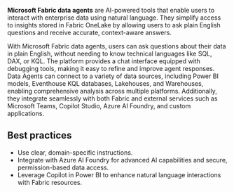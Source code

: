 **Microsoft Fabric data agents** are AI-powered tools that enable users to interact with enterprise data using natural language. They simplify access to insights stored in Fabric OneLake by allowing users to ask plain English questions and receive accurate, context-aware answers.

With Microsoft Fabric data agents, users can ask questions about their data in plain English, without needing to know technical languages like SQL, DAX, or KQL. The platform provides a chat interface equipped with debugging tools, making it easy to refine and improve agent responses. Data Agents can connect to a variety of data sources, including Power BI models, Eventhouse KQL databases, Lakehouses, and Warehouses, enabling comprehensive analysis across multiple platforms. Additionally, they integrate seamlessly with both Fabric and external services such as Microsoft Teams, Copilot Studio, Azure AI Foundry, and custom applications.

## Best practices

- Use clear, domain-specific instructions.
- Integrate with Azure AI Foundry for advanced AI capabilities and secure, permission-based data access.
- Leverage Copilot in Power BI to enhance natural language interactions with Fabric resources.